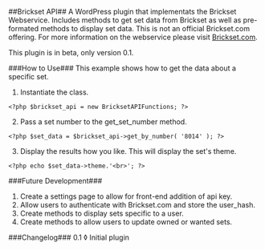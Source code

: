 ##Brickset API##
A WordPress plugin that implementats the Brickset Webservice. Includes methods to get set data from Brickset as well as pre-formated methods to display set data. This is not an official Brickset.com offering. For more information on the webservice please visit <a href="http://www.brickset.com/webservices/">Brickset.com</a>.

This plugin is in beta, only version 0.1. 

###How to Use###
This example shows how to get the data about a specific set.

1. Instantiate the class.
```
<?php $brickset_api = new BricksetAPIFunctions; ?>
```

2. Pass a set number to the get_set_number method.
```
<?php $set_data = $brickset_api->get_by_number( '8014' ); ?>
```

3. Display the results how you like. This will display the set's theme.
```
<?php echo $set_data->theme.'<br>'; ?>
```

###Future Development###
1. Create a settings page to allow for front-end addition of api key.
2. Allow users to authenticate with Brickset.com and store the user_hash.
3. Create methods to display sets specific to a user.
4. Create methods to allow users to update owned or wanted sets.

###Changelog###
0.1
◊ Initial plugin